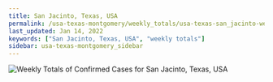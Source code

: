 ```yaml
---
title: San Jacinto, Texas, USA
permalink: /usa-texas-montgomery/weekly_totals/usa-texas-san_jacinto-weekly_totals.html
last_updated: Jan 14, 2022
keywords: ["San Jacinto, Texas, USA", "weekly totals"]
sidebar: usa-texas-montgomery_sidebar
---
```


![Weekly Totals of Confirmed Cases for San Jacinto, Texas, USA](/covid_tracker/images/graphs/usa-texas-san_jacinto-weekly_totals_graph.png)
